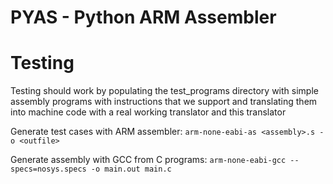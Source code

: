 # PYAS - Python ARM Assembler

# Testing
Testing should work by populating the test_programs directory with simple assembly programs with instructions that we support and translating them into machine code with a real working translator and this translator 

Generate test cases with ARM assembler:
`arm-none-eabi-as <assembly>.s -o <outfile>`

Generate assembly with GCC from C programs:
`arm-none-eabi-gcc --specs=nosys.specs -o main.out main.c`


